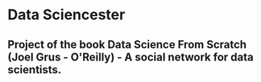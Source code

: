 # Data Sciencester
## Project of the book Data Science From Scratch (Joel Grus - O'Reilly) - A social network for data scientists.